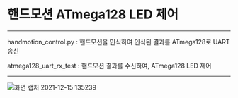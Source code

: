 # 핸드모션 ATmega128 LED 제어

---

handmotion_control.py : 핸드모션을 인식하여 인식된 결과를 ATmega128로 UART 송신

atmega128_uart_rx_test : 핸드모션 결과를 수신하여, ATmega128 LED 제어

---

![화면 캡처 2021-12-15 135239](https://user-images.githubusercontent.com/64933820/146125511-644217c2-0f67-4cce-b1e4-83424e0cdfb6.png)
